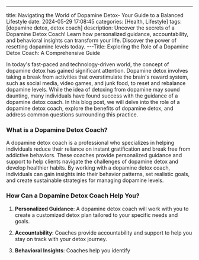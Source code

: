 ---
title: Navigating the World of Dopamine Detox- Your Guide to a Balanced Lifestyle
date: 2024-05-29 17:08:45 
categories: [Health, Lifestyle]
tags: [dopamine detox, detox coach]
description: Uncover the secrets of a Dopamine Detox Coach! Learn how personalized guidance, accountability, and behavioral insights can transform your life. Discover the power of resetting dopamine levels today.
---Title: Exploring the Role of a Dopamine Detox Coach: A Comprehensive Guide

In today's fast-paced and technology-driven world, the concept of dopamine detox has gained significant attention. Dopamine detox involves taking a break from activities that overstimulate the brain's reward system, such as social media, video games, and junk food, to reset and rebalance dopamine levels. While the idea of detoxing from dopamine may sound daunting, many individuals have found success with the guidance of a dopamine detox coach. In this blog post, we will delve into the role of a dopamine detox coach, explore the benefits of dopamine detox, and address common questions surrounding this practice.

### What is a Dopamine Detox Coach?

A dopamine detox coach is a professional who specializes in helping individuals reduce their reliance on instant gratification and break free from addictive behaviors. These coaches provide personalized guidance and support to help clients navigate the challenges of dopamine detox and develop healthier habits. By working with a dopamine detox coach, individuals can gain insights into their behavior patterns, set realistic goals, and create sustainable strategies for managing dopamine levels.

### How Can a Dopamine Detox Coach Help You?

1. **Personalized Guidance**: A dopamine detox coach will work with you to create a customized detox plan tailored to your specific needs and goals.
   
2. **Accountability**: Coaches provide accountability and support to help you stay on track with your detox journey.
   
3. **Behavioral Insights**: Coaches help you identify